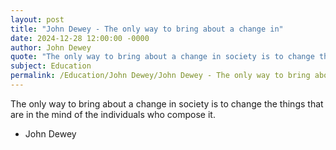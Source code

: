 ```yaml
---
layout: post
title: "John Dewey - The only way to bring about a change in"
date: 2024-12-28 12:00:00 -0000
author: John Dewey
quote: "The only way to bring about a change in society is to change the things that are in the mind of the individuals who compose it."
subject: Education
permalink: /Education/John Dewey/John Dewey - The only way to bring about a change in
---
```


The only way to bring about a change in society is to change the things that are in the mind of the individuals who compose it.

- John Dewey
